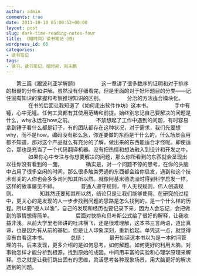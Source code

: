 ```yaml
---
author: admin
comments: true
date: 2011-10-10 05:00:52+00:00
layout: post
slug: dark-time-reading-notes-four
title: 《暗时间》读书笔记（四）
wordpress_id: 68
categories:
- 读书笔记
tags:
- 读书，读书笔记，暗时间，刘未鹏
---
```


　　第三篇《跟波利亚学解题》
　　
　　这一章讲了很多数序的证明和对于排序的根髓的分析和讲解。虽然没有仔细看完，但是里面的对于好坏题目的分类——记住固有知识的掌握和考察推理知识的区别。
　　
　　分治的方法适合模块化。
　　
　　在书的后面让我知道了《如何走出软件作坊》这本书。
　　
　　手中有锤，心中无锤。任何工具都有其使用范畴和前提。始终别忘记自己要解决的问题是什么，why永远在how之前。
　　
　　不禁想起了工作中遇到的问题，有时容易拿到锤子看什么都是钉子，有的团队都存在这种状况，对于需求，我们先要想why，而不是how。编码没有那么急，你连要做的东西是干什么的，什么场景会用都不知道，那对这个产品就么有充分的了解，做出来的东西能适合才怪呢。即使适合，那也是充当了一个代码翻译机器。没有把热情和想法融入到设计和开发之中。
　　
　　如果你心中专注与你想要解决的问题，那么你所看到的东西就会呈现出以往你没有看到的一面。
　　
　　确实是，对一个问题不停的思考，在你的头脑中占用了很多空闲的时间，那么很多触类旁通的东西都会给你启发，遇到和这个技术有关的人你也会多多询问知其所以然。就像阿基米德洗澡时得到科学启发一样。这样的故事屡见不鲜。
　　
　　普通人遵守规则，牛人无视规则，伟人创造规则。
　　
　　知其然还要知其所以然，结论只是让我们能够使用，在研究的过程中，更关心的是发现的人一步步找到问题的思路是怎么找到的，是一个什么样的历程。所以要“授人以渔”，自己的发现和经历也要记录下来，因为人会忘记，会把做到的事情想得简单。
　　
　　后面对快排和贝叶斯公式给了很好的解释，让我收益非浅。从前大学里老师讲的吐沫横飞，还是很难理解，这本书三言两语，道出真谛，也是因为有从前的基础，但是让人印象深刻，重新拾起。单凭这一点，就觉得没有白看这本书。
　　
　　总结：
　　
　　最开始读这本书以为是一本时间管理的书，后来发现，更多介绍的是如何思考，如何解题。如何更好的利用大脑。对事物怎样才能分析到根源，找到原始的成因。中间用丰富的实验和心理学原理来解释。总之就是让我们跳出固有的思维，灵活思考各种现象场景，用大脑更好的解决遇到的问题。
